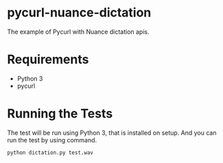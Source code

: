# pycurl-nuance-dictation
The example of Pycurl with Nuance dictation apis.

# Requirements

- Python 3
- pycurl

# Running the Tests

The test will be run using Python 3, that is installed on setup. And you can run the test by using command.

```python
python dictation.py test.wav
```
